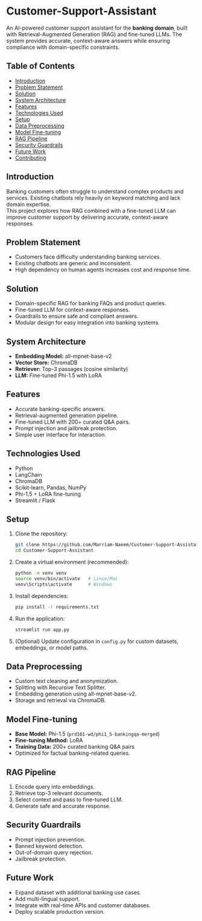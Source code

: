 # Customer-Support-Assistant

An AI-powered customer support assistant for the **banking domain**, built with Retrieval-Augmented Generation (RAG) and fine-tuned LLMs. The system provides accurate, context-aware answers while ensuring compliance with domain-specific constraints.

## Table of Contents
- [Introduction](#introduction)
- [Problem Statement](#problem-statement)
- [Solution](#solution)
- [System Architecture](#system-architecture)
- [Features](#features)
- [Technologies Used](#technologies-used)
- [Setup](#setup)
- [Data Preprocessing](#data-preprocessing)
- [Model Fine-tuning](#model-fine-tuning)
- [RAG Pipeline](#rag-pipeline)
- [Security Guardrails](#security-guardrails)
- [Future Work](#future-work)
- [Contributing](#contributing)

## Introduction
Banking customers often struggle to understand complex products and services. Existing chatbots rely heavily on keyword matching and lack domain expertise.  
This project explores how RAG combined with a fine-tuned LLM can improve customer support by delivering accurate, context-aware responses.

## Problem Statement
- Customers face difficulty understanding banking services.
- Existing chatbots are generic and inconsistent.
- High dependency on human agents increases cost and response time.

## Solution
- Domain-specific RAG for banking FAQs and product queries.
- Fine-tuned LLM for context-aware responses.
- Guardrails to ensure safe and compliant answers.
- Modular design for easy integration into banking systems.

## System Architecture


- **Embedding Model:** all-mpnet-base-v2  
- **Vector Store:** ChromaDB  
- **Retriever:** Top-3 passages (cosine similarity)  
- **LLM:** Fine-tuned Phi-1.5 with LoRA  

## Features
- Accurate banking-specific answers.  
- Retrieval-augmented generation pipeline.  
- Fine-tuned LLM with 200+ curated Q&A pairs.  
- Prompt injection and jailbreak protection.  
- Simple user interface for interaction.  

## Technologies Used
- Python  
- LangChain  
- ChromaDB  
- Scikit-learn, Pandas, NumPy  
- Phi-1.5 + LoRA fine-tuning  
- Streamlit / Flask  

## Setup

1. Clone the repository:
    ```bash
    git clone https://github.com/Marriam-Naeem/Customer-Support-Assistant.git
    cd Customer-Support-Assistant
    ```

2. Create a virtual environment (recommended):
    ```bash
    python -m venv venv
    source venv/bin/activate   # Linux/Mac
    venv\Scripts\activate      # Windows
    ```

3. Install dependencies:
    ```bash
    pip install -r requirements.txt
    ```

4. Run the application:
    ```bash
    streamlit run app.py
    ```

5. (Optional) Update configuration in `config.py` for custom datasets, embeddings, or model paths.

## Data Preprocessing
- Custom text cleaning and anonymization.  
- Splitting with Recursive Text Splitter.  
- Embedding generation using all-mpnet-base-v2.  
- Storage and retrieval via ChromaDB.  

## Model Fine-tuning
- **Base Model:** Phi-1.5 (`prd101-wd/phi1_5-bankingqa-merged`)  
- **Fine-tuning Method:** LoRA  
- **Training Data:** 200+ curated banking Q&A pairs  
- Optimized for factual banking-related queries.  

## RAG Pipeline
1. Encode query into embeddings.  
2. Retrieve top-3 relevant documents.  
3. Select context and pass to fine-tuned LLM.  
4. Generate safe and accurate response.  

## Security Guardrails
- Prompt injection prevention.  
- Banned keyword detection.  
- Out-of-domain query rejection.  
- Jailbreak protection.  

## Future Work
- Expand dataset with additional banking use cases.  
- Add multi-lingual support.  
- Integrate with real-time APIs and customer databases.  
- Deploy scalable production version.  

